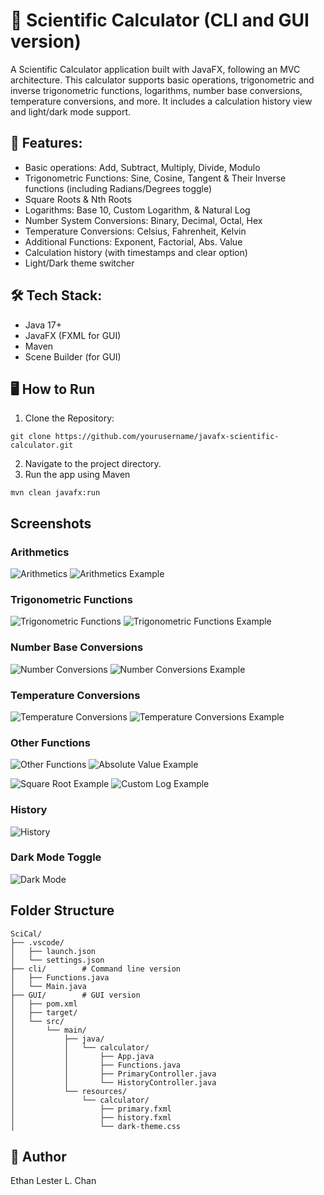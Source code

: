 # 📱 Scientific Calculator (CLI and GUI version)

A Scientific Calculator application built with JavaFX, following an MVC architecture. This calculator supports basic operations, trigonometric and inverse trigonometric functions, logarithms, number base conversions, temperature conversions, and more. It includes a calculation history view and light/dark mode support.

## 🚀 Features:
- Basic operations: Add, Subtract, Multiply, Divide, Modulo
- Trigonometric Functions: Sine, Cosine, Tangent & Their Inverse functions (including Radians/Degrees toggle)
- Square Roots & Nth Roots
- Logarithms: Base 10, Custom Logarithm, & Natural Log
- Number System Conversions: Binary, Decimal, Octal, Hex
- Temperature Conversions: Celsius, Fahrenheit, Kelvin
- Additional Functions: Exponent, Factorial, Abs. Value
- Calculation history (with timestamps and clear option)
- Light/Dark theme switcher

## 🛠️ Tech Stack:
- Java 17+
- JavaFX (FXML for GUI)
- Maven
- Scene Builder (for GUI)

## 🖥️ How to Run
1. Clone the Repository:
```
git clone https://github.com/yourusername/javafx-scientific-calculator.git
```

2. Navigate to the project directory.
3. Run the app using Maven
```
mvn clean javafx:run
```

## Screenshots

### Arithmetics
![Arithmetics](images/Arithmetic.png)
![Arithmetics Example](images/ArithmeticExample.png)

### Trigonometric Functions
![Trigonometric Functions](images/Trigo.png)
![Trigonometric Functions Example](images/TrigoExample.png)


### Number Base Conversions
![Number Conversions](images/NumConversions.png)
![Number Conversions Example](images/NumConversionsExample.png)

### Temperature Conversions
![Temperature Conversions](images/TempConversions.png)
![Temperature Conversions Example](images/TempConversionsExample.png)

### Other Functions
![Other Functions](images/OtherFuncs.png)
![Absolute Value Example](images/AbsValueExample.png)

![Square Root Example](images/SqrtExample.png)
![Custom Log Example](images/CustomLogExample.png)

### History
![History](images/History.png)

### Dark Mode Toggle
![Dark Mode](images/DarkMode.png)

## Folder Structure
```
SciCal/
├── .vscode/
│   ├── launch.json
│   └── settings.json
├── cli/        # Command line version 
│   ├── Functions.java
│   └── Main.java
├── GUI/        # GUI version
│   ├── pom.xml
│   ├── target/
│   └── src/
│       └── main/
│           ├── java/
│           │   └── calculator/
│           │       ├── App.java
│           │       ├── Functions.java
│           │       ├── PrimaryController.java
│           │       └── HistoryController.java
│           └── resources/
│               └── calculator/
│                   ├── primary.fxml
│                   ├── history.fxml
│                   └── dark-theme.css
```

## 👤 Author
Ethan Lester L. Chan

